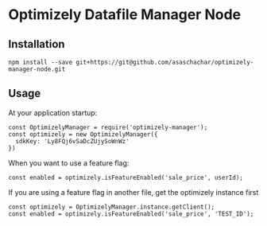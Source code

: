 # Optimizely Datafile Manager Node
                                                                        
## Installation
`npm install --save git+https://git@github.com/asaschachar/optimizely-manager-node.git`
 
## Usage 
At your application startup:
```
const OptimizelyManager = require('optimizely-manager');
const optimizely = new OptimizelyManager({
  sdkKey: 'Ly8FQj6vSaDcZUjySoWnWz'
})
```
When you want to use a feature flag:
```
const enabled = optimizely.isFeatureEnabled('sale_price', userId);
```                                                                     
                                                                        
If you are using a feature flag in another file, get the optimizely instance first                                                                        
```
const optimizely = OptimizelyManager.instance.getClient();
const enabled = optimizely.isFeatureEnabled('sale_price', 'TEST_ID');
```
